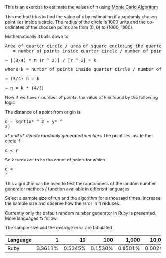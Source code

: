 This is an exercise to estimate the values of π using [Monte Carlo Algorithm](http://en.wikipedia.org/wiki/Monte_Carlo_algorithm)

This method tries to find the value of π by estimating if a randomly chosen point lies inside a circle. The radius of the circle is 1000 units and the co-ordinates of the choosen points are from (0, 0) to (1000, 1000).

Mathematically it boils down to 

<pre>Area of quarter circle / area of square enclosing the quarter circle
   = number of points inside quarter circle / number of points inside square
</pre>

<pre>⇒ [(3/4) * π (r ^ 2)] / [r ^ 2] = k</pre>

<pre>where k = number of points inside quarter circle / number of points inside square (k is found by experiment)</pre>

<pre>⇒ (3/4) π = k</pre>

<pre>⇒ π = k * (4/3)</pre>

Now if we have n number of points, the value of k is found by the following logic

The distance of a point from origin is <pre>d = sqrt(x* ^ 2 + y* ^ 2)</pre>
_x* and y* denote randomly generated numbers_
The point lies inside the circle if <pre>d < r</pre>

So k turns out to be the count of points for which <pre>d < r</pre>

This algorithm can be used to test the randomness of the random number generator methods / function available in different languages

Select a sample size of run and the algorithm for a thousand times. Increase the sample size and observe how the error in π reduces.

Currently only the default random number generator in Ruby is presented. More languages to follow.

The sample size and the *average* error are tabulated

| Language  | 1       | 10      | 100     | 1,000   | 10,000  | 100,000 |
| --------- | -------:| -------:| -------:| -------:| -------:| -------:|
| Ruby      | 3.3611% | 0.5345% | 0.1530% | 0.0501% | 0.0024% | 0.0071% |

